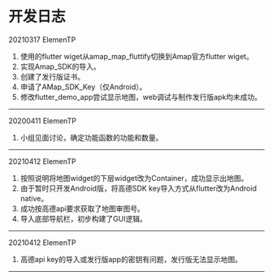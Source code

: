 # 开发日志

20210317 ElemenTP  

1. 使用的flutter wiget从amap_map_fluttify切换到Amap官方flutter wiget。
2. 实现Amap_SDK的导入。
3. 创建了发行版证书。
4. 申请了AMap_SDK_Key（仅Android）。
5. 修改flutter_demo_app尝试显示地图，web调试与制作发行版apk均未成功。
---

20200411 ElemenTP

1. 小组见面讨论，确定功能函数的功能和数量。
---

20210412 ElemenTP

1. 按照说明将地图widget的下层widget改为Container，成功显示出地图。  
2. 由于暂时只开发Android版，将高德SDK key导入方式从flutter改为Android native。
3. 成功按高德api要求获取了地图审图号。
4. 导入底部导航栏，初步构建了GUI逻辑。
---

20210412 ElemenTP

1. 高德api key的导入或发行版app的密钥有问题，发行版无法显示地图。
---